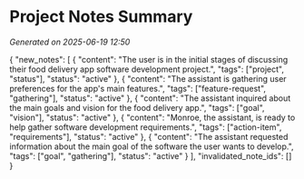 # Project Notes Summary

*Generated on 2025-06-19 12:50*

{
  "new_notes": [
    {
      "content": "The user is in the initial stages of discussing their food delivery app software development project.",
      "tags": ["project", "status"],
      "status": "active"
    },
    {
      "content": "The assistant is gathering user preferences for the app's main features.",
      "tags": ["feature-request", "gathering"],
      "status": "active"
    },
    {
      "content": "The assistant inquired about the main goals and vision for the food delivery app.",
      "tags": ["goal", "vision"],
      "status": "active"
    },
    {
      "content": "Monroe, the assistant, is ready to help gather software development requirements.",
      "tags": ["action-item", "requirements"],
      "status": "active"
    },
    {
      "content": "The assistant requested information about the main goal of the software the user wants to develop.",
      "tags": ["goal", "gathering"],
      "status": "active"
    }
  ],
  "invalidated_note_ids": []
}